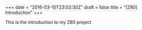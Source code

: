 +++
date = "2016-03-10T23:02:30Z"
draft = false
title = "[Z80] Introduction"
+++

This is the introduction to my Z80 project
